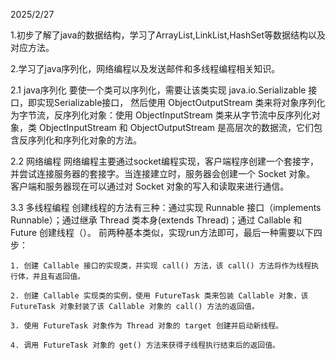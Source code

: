 2025/2/27

1.初步了解了java的数据结构，学习了ArrayList,LinkList,HashSet等数据结构以及对应方法。

2.学习了java序列化，网络编程以及发送邮件和多线程编程相关知识。

  2.1 java序列化
  要使一个类可以序列化，需要让该类实现 java.io.Serializable 接口，即实现Serializable接口，
  然后使用 ObjectOutputStream 类来将对象序列化为字节流，反序列化对象：使用 ObjectInputStream 类来从字节流中反序列化对象，类 ObjectInputStream
  和 ObjectOutputStream 是高层次的数据流，它们包含反序列化和序列化对象的方法。
  
  2.2 网络编程
  网络编程主要通过socket编程实现，客户端程序创建一个套接字，并尝试连接服务器的套接字。当连接建立时，服务器会创建一个 Socket 对象。
  客户端和服务器现在可以通过对 Socket 对象的写入和读取来进行通信。
  
  3.3 多线程编程
  创建线程的方法有三种：通过实现 Runnable 接口（implements Runnable）；通过继承 Thread 类本身(extends Thread)；通过 Callable 和 Future 创建线程（）。
  前两种基本类似，实现run方法即可，最后一种需要以下四步：
  
    1. 创建 Callable 接口的实现类，并实现 call() 方法，该 call() 方法将作为线程执行体，并且有返回值。
    
    2. 创建 Callable 实现类的实例，使用 FutureTask 类来包装 Callable 对象，该 FutureTask 对象封装了该 Callable 对象的 call() 方法的返回值。
    
    3. 使用 FutureTask 对象作为 Thread 对象的 target 创建并启动新线程。
    
    4. 调用 FutureTask 对象的 get() 方法来获得子线程执行结束后的返回值。
    
